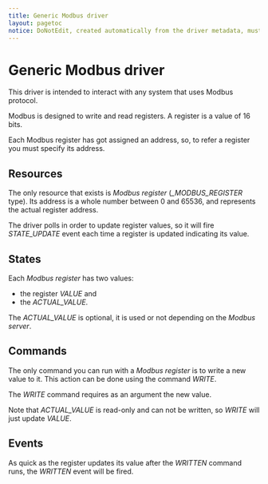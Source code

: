 ```yaml
---
title: Generic Modbus driver
layout: pagetoc
notice: DoNotEdit, created automatically from the driver metadata, must be updated on the driver itself
---
```

Generic Modbus driver
=====================

This driver is intended to interact with any system that uses Modbus protocol.

Modbus is designed to write and read registers. A register is a value of 16 bits.

Each Modbus register has got assigned an address, so, to refer a register you must specify its address.

Resources
---------

The only resource that exists is _Modbus register_ (_\_MODBUS\_REGISTER_ type). Its address is a whole
number between 0 and 65536, and represents the actual register address.

The driver polls in order to update register values, so it will fire _STATE\_UPDATE_ event each time
a register is updated indicating its value.

States
------

Each _Modbus register_ has two values:

   + the register _VALUE_ and
   + the _ACTUAL\_VALUE_.

The _ACTUAL\_VALUE_ is optional, it is used or not depending on the _Modbus server_.

Commands
--------

The only command you can run with a _Modbus register_ is to write a new value to it. This action can
be done using the command _WRITE_.

The _WRITE_ command requires as an argument the new value.

Note that _ACTUAL\_VALUE_ is read-only and can not be written, so _WRITE_ will just update _VALUE_.

Events
------

As quick as the register updates its value after the _WRITTEN_ command runs, the _WRITTEN_ event will be
fired.
